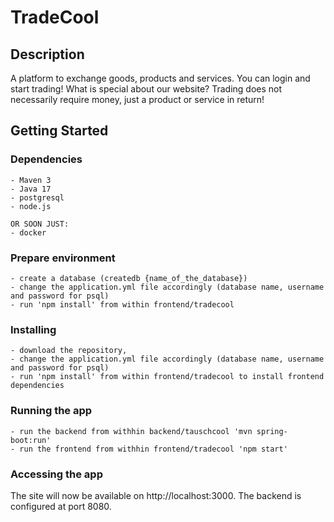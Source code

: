 # TradeCool
## Description

A platform to exchange goods, products and services. You can login and start trading! 
What is special about our website? Trading does not necessarily require money, just a product or service in return!

## Getting Started
### Dependencies

    - Maven 3
    - Java 17
    - postgresql
    - node.js

    OR SOON JUST:
    - docker

### Prepare environment
    - create a database (createdb {name_of_the_database})
    - change the application.yml file accordingly (database name, username and password for psql)
    - run 'npm install' from within frontend/tradecool

### Installing

    - download the repository, 
    - change the application.yml file accordingly (database name, username and password for psql)
    - run 'npm install' from within frontend/tradecool to install frontend dependencies


### Running the app

    - run the backend from withhin backend/tauschcool 'mvn spring-boot:run'
    - run the frontend from withhin frontend/tradecool 'npm start'


### Accessing the app
 The site will now be available on http://localhost:3000. The backend is configured at port 8080.  
